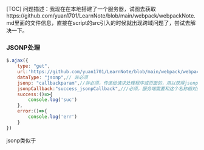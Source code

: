 
[TOC]
问题描述：我现在在本地搭建了一个服务器，试图去获取https://github.com/yuan1701/LearnNote/blob/main/webpack/webpackNote.md里面的文件信息，直接在script的src引入的时候就出现跨域问题了，尝试去解决一下。

### JSONP处理
```javascript
$.ajax({
    type: "get",
	url:'https://github.com/yuan1701/LearnNote/blob/main/webpack/webpackNote.md',
    dataType: "jsonp",// 非必须
    jsonp: "callbackparam",//非必须，传递给请求处理程序或页面的，用以获得jsonp回调函数名的参数名(默认为:callback)
    jsonpCallback:"success_jsonpCallback",///必须，服务端需要和这个名称相对应
    success:()=>{
        console.log('suc')
    },
    error:()=>{
        console.log('err')
    }
})
```
jsonp类似于<script>标签，ajax里面对jsonp进行了封装，应该是需要目标服务器配合的，所以测试无效
### [CORS（跨域资源共享）](https://segmentfault.com/a/1190000016327385 "CORS（跨域资源共享）")
似乎是在目标服务器设置的，这个我也没办法儿处理呀
```javascript
var http = require('http');

http.createServer(function (req, res) {
    res.setHeader('Access-Control-Allow-Origin', '*');
    res.write('hello world ~~~');
    res.end();
}).listen(3000);
```
测试无效：CORS ，JSONP 两种方式实现跨域请求，都需要 前后端进行配合 才能够正确地处理跨域问题。但是我需要前端独立可完成跨域的，继续探索。
### NODEJS代理
```javascript
// serve.js
var express = require('express')
var request = require('request')

var app = express()
app.use(express.static(__dirname))
app.use('/', (req, res) => {
    var url = 'https://github.com' + req.url
    req.pipe(request(url)).pipe(res)
})
```
```html
<html lang="en">
<head>
    <meta charset="UTF-8">
    <script src="https://ajax.aspnetcdn.com/ajax/jquery/jquery-1.9.0.min.js"></script>
</head>
<body>
</body>
<script>
    $.ajax({
        type: "get",
        url:'yuan1701/LearnNote/blob/main/webpack/webpackNote.md',
        success:()=>{
            console.log('suc')
        },
        error:()=>{
            console.log('err')
        }
    })
</script>
</html>
```
node serve.js启动后，访问127.0.0.1:3000可以发现之前的，跨域问题是处理好了，但是又遇见
```c
Error: connect ETIMEDOUT 13.229.188.59:443
    at TCPConnectWrap.afterConnect [as oncomplete] 
```
问题原因不明，然后又用http-proxy-middleware测试了下，代码如下
```javascript
//serve.js
var express = require('express')
var proxyMiddleWare= require('http-proxy-middleware');

var app = express()
var proxyPath = "https://github.com";//目标后端服务地址
var proxyOption ={
    target:proxyPath,
    changeOrigin:true,
    ws: true,
    pathRewrite: { '^/': '/' }
};

app.use(express.static(__dirname))

app.use("/",proxyMiddleWare(proxyOption));

app.listen(3000,() => {
    console.log('The server is running at http://localhost:3000');
})

```
居然直接500，错误如下：
```javascript
Error occurred while trying to proxy request /yuan1701/LearnNote/blob/main/webpack/webpackNote.md from 127.0.0.1:3000 to https://github.com (ETIMEDOUT) (https://nodejs.org/api/errors.html#errors_common_system_errors)
```
真的是搞不定，问题先做记录，慢慢研究
